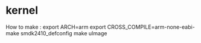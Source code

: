# kernel

How to make :
export ARCH=arm
export CROSS_COMPILE=arm-none-eabi-
make smdk2410_defconfig
make uImage
